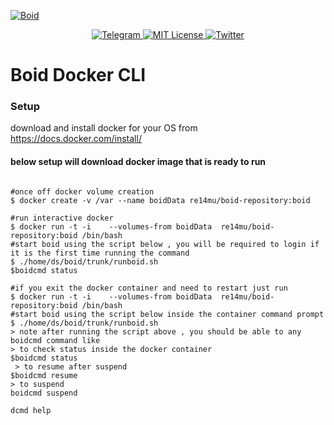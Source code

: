 <a href="https://www.boid.com/"><img src="https://raw.githubusercontent.com/Boid-John/eos-airdrops/master/logos/BoidLogo-lg.png" title="Boid" alt="Boid"></a>

<p align="center">
    <a href="https://t.me/Boidcom_official">
        <img src="https://img.shields.io/discord/431917998102675485.svg" alt="Telegram">
    </a>
    <a href="LICENSE">
        <img src="https://img.shields.io/badge/license-MIT-brightgreen.svg" alt="MIT License">
    </a>
    <a href="https://twitter.com/boidcom">
        <img src="https://img.shields.io/twitter/url/http/shields.io.svg?style=social&style=plastic" alt="Twitter">
    </a>
</p>


# Boid Docker CLI

### Setup


download and install docker for your OS from  https://docs.docker.com/install/

#### below setup will download docker image that is ready to run 

```shell

#once off docker volume creation
$ docker create -v /var --name boidData re14mu/boid-repository:boid

#run interactive docker
$ docker run -t -i    --volumes-from boidData  re14mu/boid-repository:boid /bin/bash
#start boid using the script below , you will be required to login if it is the first time running the command
$ ./home/ds/boid/trunk/runboid.sh 
$boidcmd status

#if you exit the docker container and need to restart just run
$ docker run -t -i    --volumes-from boidData  re14mu/boid-repository:boid /bin/bash
#start boid using the script below inside the container command prompt
$ ./home/ds/boid/trunk/runboid.sh 
> note after running the script above , you should be able to any boidcmd command like
> to check status inside the docker container
$boidcmd status
 > to resume after suspend
$boidcmd resume
> to suspend
boidcmd suspend

dcmd help
```
